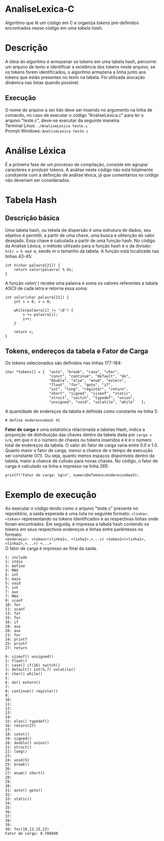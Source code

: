 # AnaliseLexica-C
Algorítmo que lê um código em C e organiza *tokens* pré-definidos encontrados nesse código em uma *tabela hash*.

# Descrição
A ideia do algorítmo é armazenar os tokens em uma tabela hash, percorrer um arquivo de texto e identificar a existência dos tokens neste arquivo, se os tokens forem identificados, o algorítmo armazena a linha junto aos tokens que estão presentes no texto na tabela. Foi utilizada alocação dinâmica nas listas quando possível.

## Execução
O nome do arquivo a ser lido deve ser inserido no argumento na linha de comando, no caso de executar o código "AnaliseLexica.c" para ler o arquivo "teste.c", deve-se executar da seguinte maneira:\
Terminal Linux: ```./AnaliseLexica teste.c```\
Prompt Windows: ```AnaliseLexica teste.c```

# Análise Léxica
É a primeira fase de um processo de compilação, consiste em agrupar caracteres e produzir tokens. A análise neste código não está totalmente condizente com a definição de análise léxica, já que comentários no código não deveriam ser considerados.

# Tabela Hash
## Descrição básica
Uma tabela hash, ou tebela de dispersão é uma estrutura de dados, seu objetivo é permitir, a partir de uma chave, uma busca e obtenção do valor desejado. Essa chave é calculada a partir de uma função hash. No código da Análise Léxica, o método utilizado para a função hash é o da divisão: ```h(k) = k mod m```, sendo *m* o tamanho da tabela. A função está localizada nas linhas 43-45:
```
int h(char palavra[21]) {
	return valor(palavra) % 41;
}
```
A função *valor( )* recebe uma palavra e soma os valores referentes a tabela ASCII de cada letra e retorna essa soma:
```
int valor(char palavra[21]) {
	int i = 0, v = 0;

	while(palavra[i] != '\0') {
		v += palavra[i];
		i++;
	}

	return v;
}
```

## Tokens, endereços da tabela e Fator de Carga
Os tokens selecionados são definidos nas linhas 177-184:
```
char *tokens[] = {  "auto", "break", "case", "char",
                    "const", "continue", "default", "do",
                    "double", "else", "enum", "extern",
                    "float", "for", "goto", "if",
                    "int", "long", "register", "return",
                    "short", "signed", "sizeof", "static",
                    "struct", "switch", "typedef", "union",
                    "unsigned", "void", "volatile", "while"   };
```
A quantidade de endereços da tabela é definida como constante na linha 5:
```
# define enderecosHash 41
```
**Fator de carga** é uma estatística relacionada a tabelas Hash, indica a proporção de distribuição das chaves dentro da tabela dada por ```carga = n/k```, em que *n* é o número de chaves ou tokens inseridos e *k* é o número total de endereços da tabela. O valor do fator de carga varia entre 0.0 e 1.0. Quanto maior o fator de carga, menor a chance de o tempo de execução ser constante O(1). Ou seja, quanto menos espaços disponíveis dentro da tabela, maior a chance de colisão para novas chaves. No código, o fator de carga é calculado na linha e impresso na linha 265:
```
printf("Fator de carga: %g\n", numeroDeTokens/enderecosHash);
```
# Exemplo de execução
Ao executar o código tendo como o arquivo "teste.c" presente no repositório, a saída esperada é uma lista no seguinte formato: ```<linha>: <token>``` representando os tokens identificados e as respectivas linhas onde foram encontrados. Em seguida, é impressa a tabela hash contendo os tokens em seus respectivos endereços e linhas entre parênteses no formato:<br/> ```<endereço>: <token>(<linha1>, <linha2>,<...>) <token2>(<linha1>, <linha2>,<...>) <...>```<br/>O fator de carga é impresso ao final da saída.
```
1: include
1: stdio
3: define
3: MAX
5: int
5: main
5: void
7: int
7: aux
7: MAX
9: scanf
10: for
11: scanf
13: for
15: for
16: if
18: aux
20: aux
23: for
24: printf
25: printf
27: return

0: sizeof() unsigned()
1: float()
2: case() if(16) switch()
3: default() int(5,7) volatile()
4: char() while()
5:
6: do() extern()
7:
8: continue() register()
9:
10:
11:
12:
13:
14:
15: else() typedef()
16: return(27)
17:
18: const()
19: signed()
20: double() union()
21: struct()
22: long()
23:
24: void(5)
25: break()
26:
27: enum() short()
28:
29:
30:
31: auto() goto()
32:
33: static()
34:
35:
36:
37:
38:
39:
40: for(10,13,15,23)
Fator de carga: 0.780488
```
